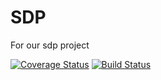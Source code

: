 # SDP
For our sdp project

[![Coverage Status](https://coveralls.io/repos/github/greenpeace-wits/SDP/badge.svg?branch=Julian)](https://coveralls.io/github/greenpeace-wits/SDP?branch=Julian)
[![Build Status](https://travis-ci.com/greenpeace-wits/SDP.svg?branch=Julian)](https://travis-ci.com/greenpeace-wits/SDP)
